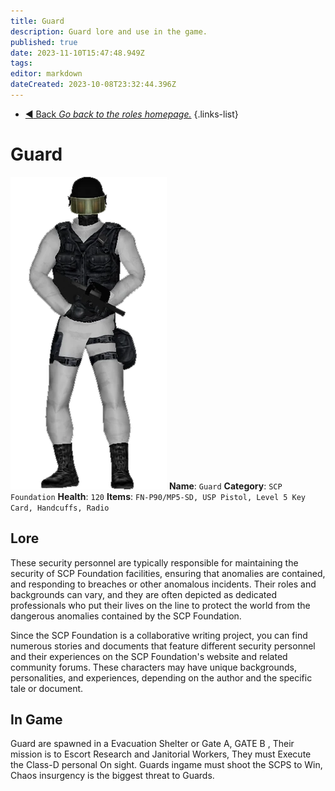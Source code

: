 ```yaml
---
title: Guard
description: Guard lore and use in the game.
published: true
date: 2023-11-10T15:47:48.949Z
tags: 
editor: markdown
dateCreated: 2023-10-08T23:32:44.396Z
---
```


- [:arrow_backward: Back *Go back to the roles homepage.*](/en/game/jobs)
{.links-list}
# Guard
![guard.png](/images/roles/guard.png)
**Name**: `Guard`
**Category**: `SCP Foundation`
**Health**: `120`
**Items**: `FN-P90/MP5-SD, USP Pistol, Level 5 Key Card, Handcuffs, Radio`
## Lore 

These security personnel are typically responsible for maintaining the security of SCP Foundation facilities, ensuring that anomalies are contained, and responding to breaches or other anomalous incidents. Their roles and backgrounds can vary, and they are often depicted as dedicated professionals who put their lives on the line to protect the world from the dangerous anomalies contained by the SCP Foundation.

Since the SCP Foundation is a collaborative writing project, you can find numerous stories and documents that feature different security personnel and their experiences on the SCP Foundation's website and related community forums. These characters may have unique backgrounds, personalities, and experiences, depending on the author and the specific tale or document.
## In Game
Guard are spawned in a Evacuation Shelter or Gate A, GATE B , Their mission is to Escort Research and Janitorial Workers, They must Execute the Class-D personal On sight. Guards ingame must shoot the SCPS to Win, Chaos insurgency is the biggest threat to Guards.

